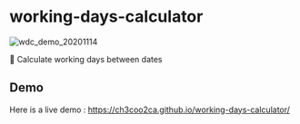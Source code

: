 # working-days-calculator
![wdc_demo_20201114](https://user-images.githubusercontent.com/38097442/99141533-919b8780-268f-11eb-9356-0b54ac8c883b.gif)

📆 Calculate working days between dates

## Demo
Here is a live demo : https://ch3coo2ca.github.io/working-days-calculator/

